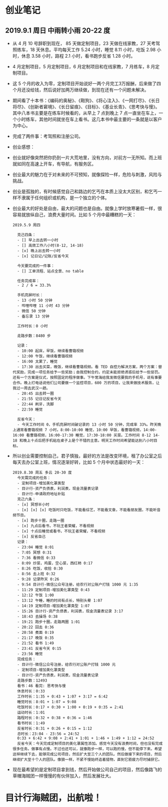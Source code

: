 # 创业笔记

## 2019.9.1 周日 中雨转小雨 20-22 度

- 从 4 月 10 号辞职到现在， 85 天做定制项目，23 天做在线家教，27 天考驾照练车，18 天休息。平均每天工作 5.24 小时，睡觉 8.11 小时，吃饭 2.98 小时，休息 3.58 小时，路程 2.1 小时，看书跑步反省 1.28 小时。

- 4 月定制项目，5 月定制项目，6 月定制项目和在线家教，7 月练车，8 月定制项目。

- 这 5 个月的收入为零，定制项目开始说好一两个月完工3万报酬，后来做了四个月还没给钱，然后说好加两万继续做，到现在还有一个问题未解决。

- 期间看了十本书：《编码的奥秘》、《鞋狗》、《将心注入》、《一网打尽》、《长日将尽》、《创新者窘境》、《长日留痕》、《目标》、《基业长青》、《思考快与慢》。其中八本书主要是在练车时候看的，从早上 7 点到晚上 7 点一直坐在车上，一个小时练车，其他时间就坐在车上看书。这几本书中最主要的一条就是以客户为中心。

- 完成了两件事：考驾照和注册公司。

- 创业感想：

- 创业就好像突然把你扔到一片大荒地里，没有方向，对前方一无所知。而上班就如同在高速上开车，有导航，有服务区。

- 创业最大的魅力在于对未来的不可预知，就像探险一样，危险与刺激，风险与挑战。

- 创业是孤独的，有时候感觉自己和路边的乞丐在本质上没太大区别，和乞丐一样不隶属于任何组织或机构，是一个独立的个体。

- 创业最大的好处是自由，最大的问题也是自由。就像上学时放寒暑假一样，很容易就放纵自己，浪费大量时间。比如 5 个月中最糟糕的一天：

      2019.5.9 周四
      
        克己四条：
        - [] 早上出去转一小时
        - [] 高效工作八小时(8-12, 14-18)
        - [x] 晚上出去转一小时
        - [x] 记日记/记账/反省今天
      
        今天要完成的一件事：
        - [] 工单流程、站点全景、no table
      
        任务完成率：
        - 2 / 6 = 33.3%
      
        手机亮屏时长：
        - 13 小时 50 分钟
        - 哔哩哔哩 11 小时 43 分钟
        - 微信 50 分钟
        - 备忘录 13 分钟
      
        工作时长：0 小时
      
        走路步数：8480 步

        记录：
        - 10:00 起床，早饭，继续看曹璐视频
        - 12:00 午饭，继续看曹璐视频
        - 16:00 太累了，睡觉
        - 17:30 出去买菜，晚饭，继续看曹璐视频。看 TED 自控力解决方案，两个方案：替代奖励，完成一项任务给予一些奖励；自我控制合约，约定未能拒绝诱惑后给予一些惩罚。还有一个方案是仪式，按照固定的程序做事。下午常海给我发微信要我的手机号，说有事要合作。晚上打电话说他们公司要做一个监控项目，600 万的项目，让我来做技术服务，让我过一周去武汉一趟。
        - 20:45 出去转一圈
        - 21:55 记日记反省今天
        - 22:44 刷牙，洗脚
        - 22:59 睡觉
      
        反省今天：
        - 今天工作时间 0，手机亮屏时间破记录的 13 小时 50 分钟，完成率 33%。昨天晚上通宵看曹璐视频 7 小时。8:00-10:00 睡觉，10:00 早饭，看曹璐视频，14:00-16:00 看曹璐视频，16:00-17:30 睡觉，17:30-18:00 买菜。工作时间 8-12 14-18 和晚上十点后把手机粘在桌子上是个不错的主意。明天工作时间希望能达到八小时目标。

- 所以创业需要控制自己，君子慎独，最好的方法是改变环境，租了办公室之后每天去办公室上班，情况逐渐好转，比如 5 个月中状态最好的一天：

      2019.8.30 周五 多云 20-30 度
        今天需完成的任务：
        - 定制项目-增加美化罩类型
        - 目计行-资产负债表，利润表，现金流量表记录
        - 目计行-申请政府地址补贴
        克己六条：
        - [x] 冥想半小时
        - [x] [x] [x] 吃饭时只吃饭，不能看综艺，不能看文章，不能看朋友圈，不能听音频节目。
        - [x] 跑步十圈，走路一圈
        - [x] 九点后看书，不玩王者荣耀，不看视频
        - [x] 十点后睡觉或看书，不玩王者荣耀，不看视频
        - [x] 反省自己
        记录：
        - 23:04 睡觉 8:01
        - 7:05 冥想 0:31
        - 7:36 看微信 0:33
        - 8:09 炒菜，鸡蛋，空心菜，西红柿 0:17
        - 8:26 吃饭，收拾 0:30
        - 8:56 去上班 0:32
        - 9:28 记录昨天 0:26
        - 9:54 目计行-微信公众号注册，给农行对公账户打钱 1000 元 1:35
        - 11:29 定制项目-增加美化罩类型 0:43
        - 12:12 午饭 1:00
        - 13:12 午睡，睡的时间有点长，特别头晕 1:07
        - 14:19 定制项目-增加美化罩类型 1:07
        - 15:26 目计行-资产负债表，利润表，现金流量表记录 3:17
        - 18:43 去操场 0:38
        - 19:21 跑步十圈，走路两圈 1:01
        - 20:22 回去 0:36
        - 20:58 煮面 0:19
        - 21:17 晚饭 0:35
        - 21:52 看书 1:49
        - 23:41 反省今天 0:15
        - 23:56 睡觉
        完成任务：
        - 目计行-微信公众号注册，给农行对公账户打钱 1000 元
        - 定制项目-增加美化罩类型
        - 目计行-资产负债表，利润表，现金流量表记录
        走路步数：12493
        看书：46 看完: 思考快与慢
        休息时长：0:33
        工作时长：1:35 + 0:43 + 1:07 + 3:17 = 6:42
        睡觉时长：8:01 + 1:07 = 9:08
        吃饭时长：0:17 + 0:30 + 1:00 + 0:19 + 0:35 = 2:41
        运动时长：1:01
        路程时长：0:32 + 0:38 + 0:36 = 1:46
        看书时长：1:49
        反省时长：0:31 + 0:26 + 0:15 = 1:12
        总时长：23:04 - 23:56 = 24:52
        0:33 + 6:42 + 9:08 + 2:41 + 1:01 + 1:46 + 1:49 + 1:12 = 24:52
        反省今天：今天完成定制项目的美化罩属性添加。感觉今天没有浪费时间，但也没有完成很多任务。做事有点慢。不过也还可以，就像跑步一样，可以跑的慢，但不能停下来。希望这样继续下去，能够完成公司项目，然后扩大至三个人的团队。然后做接下来的项目，然后继续扩大至十个人的团队。像狼一样，不紧不慢始终追着猎物，直到它筋疲力尽时捕获它。

- 现在最希望的是定制项目拿到钱，然后开始做公司自己的项目，然后像路飞的草帽海贼团一样慢慢的有伙伴加入，然后发展壮大。

# 目计行海贼团，出航啦！
